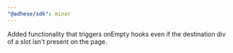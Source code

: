 ```yaml
---
"@adhese/sdk": minor
---
```


Added functionality that triggers onEmpty hooks even if the destination div of a slot isn't present on the page.
